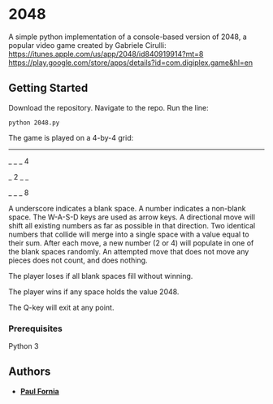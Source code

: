 # 2048

A simple python implementation of a console-based version of 2048, a popular video game created by Gabriele Cirulli: 
https://itunes.apple.com/us/app/2048/id840919914?mt=8 
https://play.google.com/store/apps/details?id=com.digiplex.game&hl=en

## Getting Started

Download the repository. Navigate to the repo. Run the line:

```
python 2048.py
```

The game is played on a 4-by-4 grid:

_        _        _        _

_        _        _        4

_        2        _        _

_        _        _        8

A underscore indicates a blank space. A number indicates a non-blank space. The W-A-S-D keys are used as arrow keys. A directional move will shift all existing numbers as far as possible in that direction. Two identical numbers that collide will merge into a single space with a value equal to their sum. After each move, a new number (2 or 4) will populate in one of the blank spaces randomly. An attempted move that does not move any pieces does not count, and does nothing.

The player loses if all blank spaces fill without winning.

The player wins if any space holds the value 2048.

The Q-key will exit at any point.

### Prerequisites

Python 3

## Authors

* [**Paul Fornia**](https://github.com/paulfornia)

<!--
## License

TBD

-->